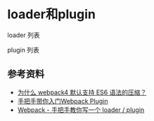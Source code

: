 # loader和plugin


loader 列表

plugin 列表





## 参考资料

- [为什么 webpack4 默认支持 ES6 语法的压缩？](https://juejin.cn/post/6844903935413583880)
- [手把手带你入门Webpack Plugin](https://mp.weixin.qq.com/s/8oDENjCOsXxlA2fyuIN4GA)
- [Webpack - 手把手教你写一个 loader / plugin](https://mp.weixin.qq.com/s/T9H5HYpo-MBgZiSnaHTi0A)